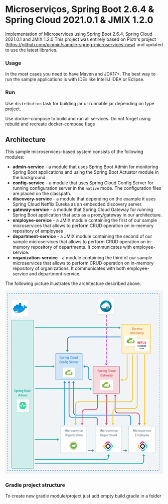# Microserviços, Spring Boot 2.6.4 & Spring Cloud 2021.0.1 & JMIX 1.2.0

Implementation of Microservices using Spring Boot 2.6.4, Spring Cloud 2021.0.1 and JMIX 1.2.0
This project was entirely based on Piotr's project (https://github.com/piomin/sample-spring-microservices-new)
and updated to use the latest libraries.

### Usage

In the most cases you need to have Maven and JDK17+. The best way to run the sample
applications is with IDEs like IntelliJ IDEA or Eclipse.

### Run

Use `distribution` task for building jar or runnable jar depending on type project.

Use docker-compose to build and run all services. Do not forget using rebuild 
and recreate docker-compose flags 

## Architecture

This sample microservices-based system consists of the following modules:

- **admin-service** - a module that uses Spring Boot Admin for monitoring Spring Boot applications and using the Spring Boot Actuator module in the background.
- **config-service** - a module that uses Spring Cloud Config Server for running configuration server in the `native` mode. The configuration files are placed on the classpath.
- **discovery-service** - a module that depending on the example it uses Spring Cloud Netflix Eureka as an embedded discovery server.
- **gateway-service** - a module that Spring Cloud Gateway for running Spring Boot application that acts as a proxy/gateway in our architecture.
- **employee-service** - a JMIX module containing the first of our sample microservices that allows to perform CRUD operation on in-memory repository of employees
- **department-service** - a JMIX module containing the second of our sample microservices that allows to perform CRUD operation on in-memory repository of departments. It communicates with employee-service.
- **organization-service** - a module containing the third of our sample microservices that allows to perform CRUD operation on in-memory repository of organizations. It communicates with both employee-service and department-service.

The following picture illustrates the architecture described above.

![Architecture](https://github.com/ikuchmin/jmix-microservice/raw/master/assets/img/architecture.png)


### Gradle project structure

To create new gradle module/project just add empty build.gradle in a folder